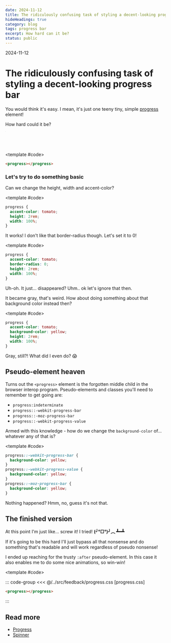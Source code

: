 ```yaml
---
date: 2024-11-12
title: The ridiculously confusing task of styling a decent-looking progress bar
hideHeadings: true
category: blog
tags: progress bar
excerpt: How hard can it be?
status: public
---
```


<script setup>
	import { ref } from "vue"
	import Example from "../../.vitepress/theme/app/components/Example.vue"

	const stopIt = ref(2)
</script>

<style scoped>
	:where(.unstyled) {
		all: revert;

		&:indeterminate {
			all: revert;
			&:after {
				display: none;
			}
		}

		&::-webkit-progress-bar {
			all: revert;
		}

		&::-webkit-progress-value {
			all: revert;
		}

		&::-moz-progress-bar {
			all: revert;
		}

		&:after {
			display: none !important;
			all: revert;
		}
	}

	.step-1 {
		accent-color: tomato;
		height: 2rem;
		width: 100%;
	}

	.step-2 {
		border-radius: 0;
	}

	.step-3 {
		background-color: yellow;
	}

	.step-4 {
		height: 2rem;
		width: 100%;
		&:indeterminate::-webkit-progress-bar {
			background-color: yellow;
		}

		&:indeterminate::-webkit-progress-value {
			background-color: yellow;
		}

		&:indeterminate::-moz-progress-bar {
			background-color: yellow;
		}
	}




</style>

<hgroup>
	<p>2024-11-12</p>
	<h1>The ridiculously confusing task of styling a decent-looking progress bar</h1>
	<p>You would think it's easy. I mean, it's just one teeny tiny, simple <a class="link" href="/components/feedback/progress">progress</a> element!</p>
</hgroup>

<p v-if="stopIt < 1" @click="stopIt = 2" style="cursor: pointer;">How hard could it be?</p>
<marquee v-else @click="stopIt--"
class="this-is-my-favorite-html-element"
direction="down"
width="200px"
height="50px"
:behavior="stopIt === 1 ? '' : 'alternate'" style="cursor: pointer;" title="Try it!">
<marquee direction="right" :behavior="stopIt === 1 ? '' : 'alternate'">How hard could it be?</marquee>
</marquee>

<Example>
<template #example>
<progress class="unstyled"></progress>
</template>

<template #code>

```html
<progress></progress>
```

</template>
</Example>

### Let's try to do something basic

Can we change the height, width and accent-color?

<Example>
<template #example>
<progress class="unstyled step-1"></progress>
</template>

<template #code>

```css
progress {
  accent-color: tomato;
  height: 2rem;
  width: 100%;
}
```

</template>
</Example>

It works! I don't like that border-radius though. Let's set it to 0!

<Example>
<template #example>
<progress class="unstyled step-1 step-2"></progress>
</template>

<template #code>

```css {3}
progress {
  accent-color: tomato;
  border-radius: 0;
  height: 2rem;
  width: 100%;
}
```

</template>
</Example>

Uh-oh. It just... disappeared? Uhm.. ok let's ignore that then.

It became gray, that's weird. How about doing something about that background color instead then?

<Example>
<template #example>
<progress class="unstyled step-1 step-3"></progress>
</template>

<template #code>

```css {3}
progress {
  accent-color: tomato;
  background-color: yellow;
  height: 2rem;
  width: 100%;
}
```

</template>
</Example>

Gray, still?! What did I even do? :scream:

## Pseudo-element heaven

Turns out the `<progress>` element is the forgotten middle child in the browser interop program. Pseudo-elements and classes you'll need to remember to get going are:

- `progress:indeterminate`
- `progress::-webkit-progress-bar`
- `progress::-moz-progress-bar`
- `progress::-webkit-progress-value`

Armed with this knowledge - how do we change the `background-color` of... whatever any of that is?

<Example>
<template #example>
<progress class="unstyled step-4"></progress>
</template>

<template #code>

```css
progress::-webkit-progress-bar {
  background-color: yellow;
}
progress::-webkit-progress-value {
  background-color: yellow;
}
progress::-moz-progress-bar {
  background-color: yellow;
}
```

</template>
</Example>

Nothing happened? Hmm, no, guess it's not that.

## The finished version

At this point I'm just like... screw it! I tried! **(╯°□°)╯︵ ┻━┻**

If it's going to be this hard I'll just bypass all that nonsense and do something that's readable and will work regardless of pseudo nonsense!

I ended up reaching for the trusty `:after` pseudo-element. In this case it also enables me to do some nice animations, so win-win!

<Example>
<template #example>
<progress></progress>
</template>

<template #code>

::: code-group
<<< @/../src/feedback/progress.css [progress.css]

```html [progress.html]
<progress></progress>
```

:::

</template>
</Example>

## Read more

- [Progress](/components/feedback/progress)
- [Spinner](/components/feedback/spinner)
